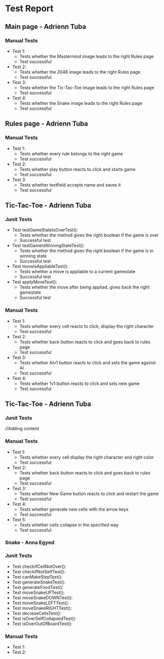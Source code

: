 # Test Report

## Main page - Adrienn Tuba

### **Manual Tests**
* Test 1: 
  * Tests whether the Mastermind image leads to the right Rules page
  * Test successful
* Test 2: 
  * Tests whether the 2048 image leads to the right Rules page
  * Test successful
* Test 3: 
  * Tests whether the Tic-Tac-Toe image leads to the right Rules page
  * Test successful
* Test 4: 
  * Tests whether the Snake image leads to the right Rules page
  * Test successful

## Rules page - Adrienn Tuba

### **Manual Tests**
* Test 1:
  * Tests whether every rule belongs to the right game
  * Test successful
* Test 2: 
  * Tests whether play button reacts to click and starts game
  * Test successful
* Test 3:
  * Tests whether textfield accepts name and saves it
  * Test successful

## Tic-Tac-Toe - Adrienn Tuba

### **Junit Tests**

* Test testGameStateIsOverTest():
  * Tests whether the method gives the right boolean if the game is over
  * Successful test
* Test testGameIsWinningStateTest():
  * Tests whether the method gives the right boolean if the game is in winning state
  * Successful test
* Test moveIsAppliableTest():
  * Tests whether a move is appliable to a current gamestate
  * Successful test 
* Test applyMoveTest():
  * Tests whether the move after being appliad, gives back the right gamestate
  * Successful test

### **Manual Tests**
* Test 1:
  * Tests whether every cell reacts to click, display the right character
  * Test successful
* Test 2: 
  * Tests whether back button reacts to click and goes back to rules page
  * Test successful
* Test 3:
  * Tests whether AIv1 button reacts to click and sets the game against AI
  * Test successful
* Test 4: 
  * Tests whether 1v1 button reacts to click and sets new game
  * Test successful
  
## Tic-Tac-Toe - Adrienn Tuba

### **Junit Tests**
//Adding content

### **Manual Tests**
* Test 1:
  * Tests whether every cell display the right character and right color
  * Test successful
* Test 2:
  * Tests whether back button reacts to click and goes back to rules page
  * Test successful
* Test 3:
  * Tests whether New Game button reacts to click and restart the game
  * Test successful
* Test 4:
  * Tests whether generate new cells with the arrow keys
  * Test successful
* Test 5:
  * Tests whether cells collapse in the specified way
  * Test successful
  
### Snake - Anna Egyed

### **Junit Tests**

* Test checkIfCellNotOver():
* Test checkIfNotSelfTest():
* Test canMakeStepTest():
* Test generateSnakeTest():
* Test generateFoodTest():
* Test moveSnakeUPTest():
* Test moveSnakeDOWNTest():
* Test moveSnakeLEFTTest():
* Test moveSnakeRIGHTTest():
* Test decreseCellsTest():
* Test isOverSelfCollapsedTest():
* Test isOverOutOfBoardTest():

### **Manual Tests**

* Test 1: 
* Test 2: